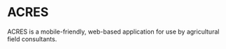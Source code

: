 # ACRES
ACRES is a mobile-friendly, web-based application for use by agricultural field consultants.
